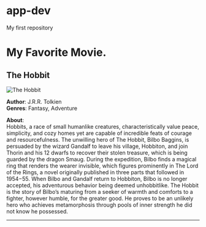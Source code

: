 # app-dev
My first repository
# My Favorite Movie.

## The Hobbit

![The Hobbit](https://upload.wikimedia.org/wikipedia/en/a/a2/The_Hobbit_poster.jpg)

**Author**: J.R.R. Tolkien  
**Genres**: Fantasy, Adventure  

**About**:  
Hobbits, a race of small humanlike creatures, characteristically value peace, simplicity, and cozy homes yet are capable of incredible feats of courage and resourcefulness. The unwilling hero of The Hobbit, Bilbo Baggins, is persuaded by the wizard Gandalf to leave his village, Hobbiton, and join Thorin and his 12 dwarfs to recover their stolen treasure, which is being guarded by the dragon Smaug. During the expedition, Bilbo finds a magical ring that renders the wearer invisible, which figures prominently in The Lord of the Rings, a novel originally published in three parts that followed in 1954−55. When Bilbo and Gandalf return to Hobbiton, Bilbo is no longer accepted, his adventurous behavior being deemed unhobbitlike. The Hobbit is the story of Bilbo’s maturing from a seeker of warmth and comforts to a fighter, however humble, for the greater good. He proves to be an unlikely hero who achieves metamorphosis through pools of inner strength he did not know he possessed.

---
